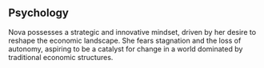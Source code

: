 ## Psychology
Nova possesses a strategic and innovative mindset, driven by her desire to reshape the economic landscape. She fears stagnation and the loss of autonomy, aspiring to be a catalyst for change in a world dominated by traditional economic structures.

